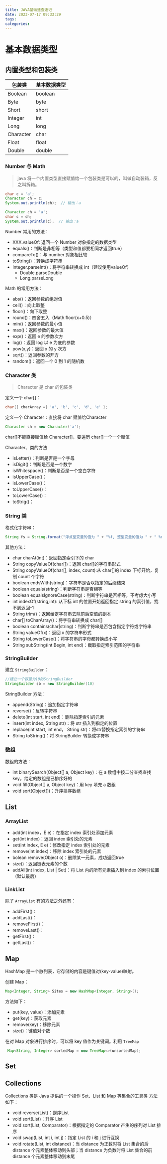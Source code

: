 ```yaml
---
title: JAVA基础速查速记
date: 2023-07-17 09:33:29
tags:
categories:
---
```

# 基本数据类型

## 内置类型和包装类

| 包装类    | 基本数据类型 |
| --------- | ------------ |
| Boolean   | boolean      |
| Byte      | byte         |
| Short     | short        |
| Integer   | int          |
| Long      | long         |
| Character | char         |
| Float     | float        |
| Double    | double       |

### Number 与 Math

> java 将一个内置类型直接赋值给一个包装类是可以的，叫做自动装箱，反之叫拆箱。

```java
char c = 'a';
Character ch = c;
System.out.println(ch);  // 输出：a

Character ch = 'a';
char c = ch;
System.out.println(c);  // 输出：a
```

Number 常用的方法：
- XXX.valueOf: 返回一个 Number 对象指定的数据类型
- equals()：判断是非相等（类型和值都要相同才返回true）
- compareTo()：与 number 对象相比较
- toString()：转换成字符串
- Integer.parseInt()：将字符串转换成 int（建议使用valueOf）
	- Double.parseDouble
	- Long.parseLong

Math 的常用方法：
- abs()：返回参数的绝对值
- ceil()：向上取整
- floor()：向下取整
- round()：四舍五入（Math.floor(x+0.5)）
- min()：返回参数的最小值
- max()：返回参数的最大值
- exp()：返回 e 的参数次方
- log()：返回 log 以 e 为底的参数
- pow(x,y)：返回 x 的 y 次方
- sqrt()：返回参数的开方
- random()：返回一个 0 到 1 的随机数
### Character 类

> Character 是 char 的包装类

定义一个 char\[\]：
```java
char[] charArray ={ 'a', 'b', 'c', 'd', 'e' };
```

定义一个 Character：直接将 char 赋值给Character
```java
Character ch = new Character('a');
```

char\[\]不能直接赋值给 Character\[\]，要遍历 char\[\]一个一个赋值

Character、类的方法
- isLetter()：判断是否是一个字母
- isDigit()：判断是否是一个数字
- isWhitespace()：判断是否是一个空白字符
- isUpperCase()：
- isLowerCase()：
- toUpperCase()：
- toLowerCase()：
- toStrig()：

### String 类

格式化字符串：
```java
String fs = String.format("浮点型变量的值为 " + "%f, 整型变量的值为 " + " %d, 字符串变量的值为 " + " %s", floatVar, intVar, stringVar);
```

其他方法：
- char charAt(int)：返回指定索引下的 char
- String copyValueOf(char\[\])：返回 char\[\]的字符串形式
- String copyValueOf(char\[\], index, count):从 char\[\]的 index 下标开始，复制 count 个字符
- boolean endsWith(string)：字符串是否以指定的后缀结束
- boolean equals(string)：判断字符串是否相等
- boolean equalsIgnoreCase(string)：判断字符串是否相等，不考虑大小写
- int indexOf(string,int): 从下标 int 的位置开始返回指定 string 的索引值，找不到返回-1
- String trim()：返回给定字符串去除前后空值的副本
- char\[\] toCharArray()：将字符串转换成 char\[\]
- boolean contains(char|string)：判断字符串是否包含指定字符或字符串
- String valueOf(x)：返回 x 的字符串形式
- String toLowerCase()：将字符串的字母都转换成小写
- String subString(int Begin, int end)：截取指定索引范围的字符串

### StringBuilder

建立 `StringBuilder`：
```java
//建立一个容量为10的StringBuilder
StringBuilder sb = new StringBuilder(10)
```

StringBuilder 方法：
- append(String)：追加指定字符串
- reverse()：反转字符串
- delete(int start, int end)：删除指定索引的元素
- insert(int index, String str)：将 str 插入到指定的位置
- replace(int start, int end， String str)：将str替换指定索引的字符串
- String toString()：将 StringBuilder 转换成字符串

### 数组

数组的方法：
- int binarySearch(Object\[\] a, Object key)：在 a 数组中按二分查找查找 key，给定的数组是已排序好的
- void fill(Object\[\] a, Object key)：用 key 填充 a 数组
- void sort(Objext\[\])：升序排序数组


## List
### ArrayList

- add(int index，E e)：在指定 index 索引处添加元素
- get(int index)：返回 index 索引处的元素
- set(int index, E e)：修改指定 index 索引处的元素
- remove(int index)：移除 index 索引处的元素
- bolean remove(Object o)：删除某一元素，成功返回true
- size()：返回链表元素的个数
- addAll(int index, List | Set)：将 List 内的所有元素插入到 index 的索引位置（默认最后）
### LinkList

除了 `ArrayList` 有的方法之外还有：
- addFirst()：
- addLast()：
- removeFirst()：
- removeLast()：
- getFirst()：
- getLast()：
## Map
HashMap 是一个散列表，它存储的内容是键值对(key-value)映射。

创建 Map：
```java
Map<Integer, String> Sites = new HashMap<Integer, String>();
```

方法如下：
- put(key, value)：添加元素
- get(key)：获取元素
- remove(key)：移除元素
- size()：键值对个数

在对 Map 对象进行排序时，可以将 key 值作为关键词。利用 `TreeMap`
```java
 Map<String, Integer> sortedMap = new TreeMap<>(unsortedMap);
```
## Set

## Collections

Collections 类是 Java 提供的一个操作 Set、List 和 Map 等集合的工具类
方法如下：
- void reverse(List)：逆序List
- void sort(List)：升序 List
- void sort(List, Comparator)：根据指定的 Comparator 产生的序列对 List 排序
- void swap(List, int i, int j)：指定 List 的 i 和 j 进行互换
- void rotate(List, int distance)：当 distance 为正数时将 List 集合的后 distance 个元素整体移动到头部；当 distance 为负数时将 List 集合的前 distance 个元素整体移动到末尾